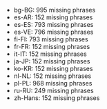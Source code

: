- bg-BG: 995 missing phrases
- es-AR: 152 missing phrases
- es-ES: 793 missing phrases
- es-VE: 796 missing phrases
- fi-FI: 793 missing phrases
- fr-FR: 152 missing phrases
- it-IT: 152 missing phrases
- ja-JP: 152 missing phrases
- ko-KR: 152 missing phrases
- nl-NL: 152 missing phrases
- pl-PL: 968 missing phrases
- ru-RU: 249 missing phrases
- zh-Hans: 152 missing phrases
